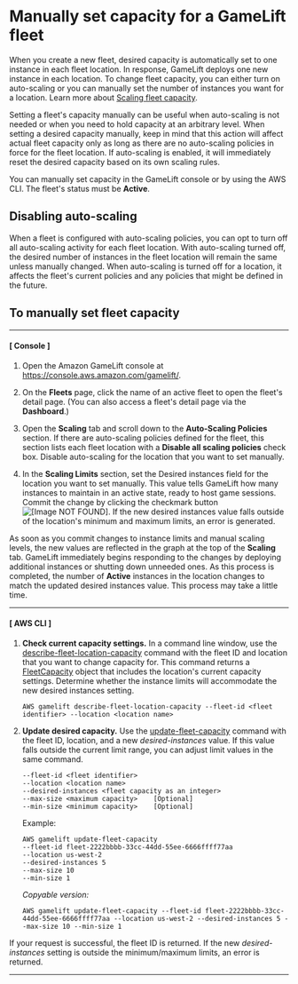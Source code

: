 # Manually set capacity for a GameLift fleet<a name="fleets-updating-capacity"></a>

When you create a new fleet, desired capacity is automatically set to one instance in each fleet location\. In response, GameLift deploys one new instance in each location\. To change fleet capacity, you can either turn on auto\-scaling or you can manually set the number of instances you want for a location\. Learn more about [Scaling fleet capacity](gamelift-howitworks.md#gamelift-howitworks-capacity)\. 

Setting a fleet's capacity manually can be useful when auto\-scaling is not needed or when you need to hold capacity at an arbitrary level\. When setting a desired capacity manually, keep in mind that this action will affect actual fleet capacity only as long as there are no auto\-scaling policies in force for the fleet location\. If auto\-scaling is enabled, it will immediately reset the desired capacity based on its own scaling rules\. 

You can manually set capacity in the GameLift console or by using the AWS CLI\. The fleet's status must be **Active**\. 

## Disabling auto\-scaling<a name="fleets-updating-capacity-disable"></a>

When a fleet is configured with auto\-scaling policies, you can opt to turn off all auto\-scaling activity for each fleet location\. With auto\-scaling turned off, the desired number of instances in the fleet location will remain the same unless manually changed\. When auto\-scaling is turned off for a location, it affects the fleet's current policies and any policies that might be defined in the future\. 

## To manually set fleet capacity<a name="fleets-updating-capacity-console"></a>

------
#### [ Console ]

1. Open the Amazon GameLift console at [https://console\.aws\.amazon\.com/gamelift/](https://console.aws.amazon.com/gamelift/)\.

1. On the **Fleets** page, click the name of an active fleet to open the fleet's detail page\. \(You can also access a fleet's detail page via the **Dashboard**\.\) 

1. Open the **Scaling** tab and scroll down to the **Auto\-Scaling Policies** section\. If there are auto\-scaling policies defined for the fleet, this section lists each fleet location with a **Disable all scaling policies** check box\. Disable auto\-scaling for the location that you want to set manually\.

1. In the **Scaling Limits** section, set the Desired instances field for the location you want to set manually\. This value tells GameLift how many instances to maintain in an active state, ready to host game sessions\. Commit the change by clicking the checkmark button ![\[Image NOT FOUND\]](http://docs.aws.amazon.com/gamelift/latest/developerguide/images/checkmark.png)\. If the new desired instances value falls outside of the location's minimum and maximum limits, an error is generated\.

As soon as you commit changes to instance limits and manual scaling levels, the new values are reflected in the graph at the top of the **Scaling** tab\. GameLift immediately begins responding to the changes by deploying additional instances or shutting down unneeded ones\. As this process is completed, the number of **Active** instances in the location changes to match the updated desired instances value\. This process may take a little time\.

------
#### [ AWS CLI ]

1. **Check current capacity settings\.** In a command line window, use the [describe\-fleet\-location\-capacity](https://docs.aws.amazon.com/cli/latest/reference/gamelift/describe-fleet-location-capacity.html) command with the fleet ID and location that you want to change capacity for\. This command returns a [FleetCapacity](https://docs.aws.amazon.com/gamelift/latest/apireference/API_FleetCapacity.html) object that includes the location's current capacity settings\. Determine whether the instance limits will accommodate the new desired instances setting\.

   ```
   AWS gamelift describe-fleet-location-capacity --fleet-id <fleet identifier> --location <location name>
   ```

1. **Update desired capacity\.** Use the [update\-fleet\-capacity](https://docs.aws.amazon.com/cli/latest/reference/gamelift/update-fleet-capacity.html) command with the fleet ID, location, and a new *desired\-instances* value\. If this value falls outside the current limit range, you can adjust limit values in the same command\. 

   ```
   --fleet-id <fleet identifier>
   --location <location name>
   --desired-instances <fleet capacity as an integer>
   --max-size <maximum capacity>    [Optional]
   --min-size <minimum capacity>    [Optional]
   ```

   Example:

   ```
   AWS gamelift update-fleet-capacity
   --fleet-id fleet-2222bbbb-33cc-44dd-55ee-6666ffff77aa
   --location us-west-2
   --desired-instances 5
   --max-size 10
   --min-size 1
   ```

   *Copyable version:*

   ```
   AWS gamelift update-fleet-capacity --fleet-id fleet-2222bbbb-33cc-44dd-55ee-6666ffff77aa --location us-west-2 --desired-instances 5 --max-size 10 --min-size 1
   ```

If your request is successful, the fleet ID is returned\. If the new *desired\-instances* setting is outside the minimum/maximum limits, an error is returned\.

------